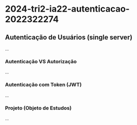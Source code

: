 # 2024-tri2-ia22-autenticacao-2022322274
## Autenticação de Usuários (single server)

...

### Autenticação VS Autorização

...

### Autenticação com Token (JWT)

...

### Projeto (Objeto de Estudos)

...
